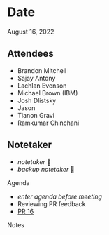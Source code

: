 # Date

August 16, 2022

## Attendees

- Brandon Mitchell
- Sajay Antony
- Lachlan Evenson
- Michael Brown (IBM)
- Josh Dlistsky
- Jason
- Tianon Gravi
- Ramkumar Chinchani

## Notetaker

- _notetaker_ 🥇
- _backup notetaker_ 🥈

Agenda

- _enter agenda before meeting_
- Reviewing PR feedback
- [PR 16](https://github.com/oci-playground/image-spec/pull/16)

Notes
